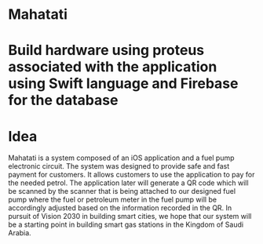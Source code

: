 # Mahatati
# Build hardware using proteus associated with the application using Swift language and Firebase for the database
# Idea
Mahatati is a system composed of an iOS application and a fuel pump electronic circuit. The system was designed to provide safe and fast payment for customers. It allows customers to use the application to pay for the needed petrol. The application later will generate a QR code which will be scanned by the scanner that is being attached to our designed fuel pump where the fuel or petroleum meter in the fuel pump will be accordingly adjusted based on the information recorded in the QR. In pursuit of Vision 2030 in building smart cities, we hope that our system will be a starting point in building smart gas stations in the Kingdom of Saudi Arabia.
